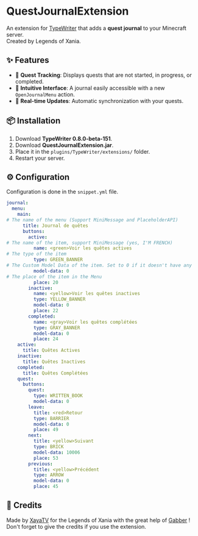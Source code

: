 # QuestJournalExtension

An extension for [TypeWriter](https://docs.typewritermc.com/) that adds a **quest journal** to your Minecraft server.  
Created by Legends of Xania.

## ✨ Features  

- 📜 **Quest Tracking**: Displays quests that are not started, in progress, or completed.  
- 🔖 **Intuitive Interface**: A journal easily accessible with a new `OpenJournalMenu` action.  
- 🔄 **Real-time Updates**: Automatic synchronization with your quests.  

## 📦 Installation  

1. Download **TypeWriter 0.8.0-beta-151**. 
2. Download **QuestJournalExtension.jar**.  
3. Place it in the `plugins/TypeWriter/extensions/` folder.  
4. Restart your server.  

## ⚙️ Configuration  

Configuration is done in the `snippet.yml` file.

```sinppet.yml
journal:
  menu:
    main:
# The name of the menu (Support MiniMessage and PlaceholderAPI)
      title: Journal de quêtes
      buttons:
        active:
# The name of the item, support MiniMessage (yes, I'M FRENCH)
          name: <green>Voir les quêtes actives
# The type of the item
          type: GREEN_BANNER
# The Custom Model Data of the item. Set to 0 if it doesn't have any
          model-data: 0
# The place of the item in the Menu
          place: 20
        inactive:
          name: <yellow>Voir les quêtes inactives
          type: YELLOW_BANNER
          model-data: 0
          place: 22
        completed:
          name: <gray>Voir les quêtes complétées
          type: GRAY_BANNER
          model-data: 0
          place: 24
    active:
      title: Quêtes Actives
    inactive:
      title: Quêtes Inactives
    completed:
      title: Quêtes Complétées
    quest:
      buttons:
        quest:
          type: WRITTEN_BOOK
          model-data: 0
        leave:
          title: <red>Retour
          type: BARRIER
          model-data: 0
          place: 49
        next:
          title: <yellow>Suivant
          type: BRICK
          model-data: 10006
          place: 53
        previous:
          title: <yellow>Précédent
          type: ARROW
          model-data: 0
          place: 45
```

## 📖 Credits

Made by [XayaTV](https://be.net/xayatv) for the Legends of Xania with the great help of [Gabber](https://github.com/gabber235) !
Don't forget to give the credits if you use the extension.
